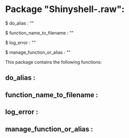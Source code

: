 # Package "Shinyshell-.raw":


$ do_alias  : ""

$ function_name_to_filename  : ""

$ log_error  : ""

$ manage_function_or_alias  : ""


This package contains the following functions:


## do_alias  :



## function_name_to_filename  :



## log_error  :



## manage_function_or_alias  :


